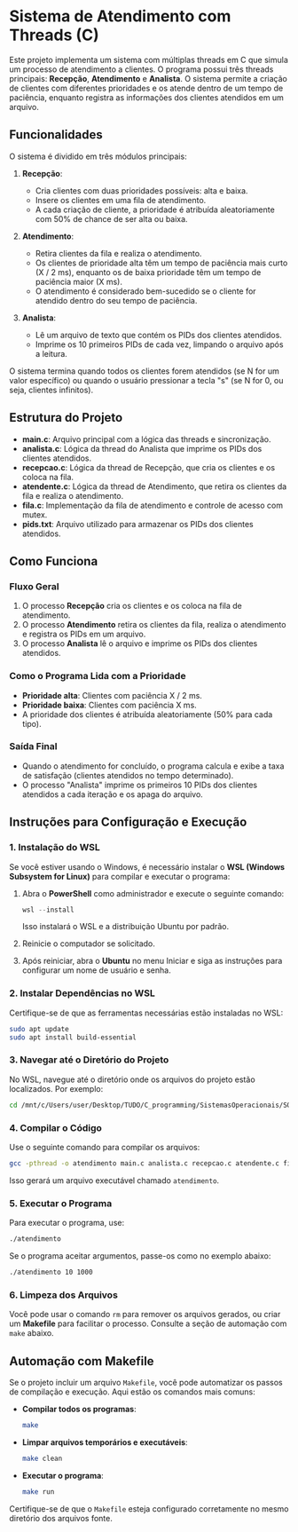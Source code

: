 # Sistema de Atendimento com Threads (C)

Este projeto implementa um sistema com múltiplas threads em C que simula um processo de atendimento a clientes. O programa possui três threads principais: **Recepção**, **Atendimento** e **Analista**. O sistema permite a criação de clientes com diferentes prioridades e os atende dentro de um tempo de paciência, enquanto registra as informações dos clientes atendidos em um arquivo.

## Funcionalidades

O sistema é dividido em três módulos principais:

1. **Recepção**:
    - Cria clientes com duas prioridades possíveis: alta e baixa.
    - Insere os clientes em uma fila de atendimento.
    - A cada criação de cliente, a prioridade é atribuída aleatoriamente com 50% de chance de ser alta ou baixa.

2. **Atendimento**:
    - Retira clientes da fila e realiza o atendimento.
    - Os clientes de prioridade alta têm um tempo de paciência mais curto (X / 2 ms), enquanto os de baixa prioridade têm um tempo de paciência maior (X ms).
    - O atendimento é considerado bem-sucedido se o cliente for atendido dentro do seu tempo de paciência.

3. **Analista**:
    - Lê um arquivo de texto que contém os PIDs dos clientes atendidos.
    - Imprime os 10 primeiros PIDs de cada vez, limpando o arquivo após a leitura.

O sistema termina quando todos os clientes forem atendidos (se N for um valor específico) ou quando o usuário pressionar a tecla "s" (se N for 0, ou seja, clientes infinitos).

## Estrutura do Projeto

- **main.c**: Arquivo principal com a lógica das threads e sincronização.
- **analista.c**: Lógica da thread do Analista que imprime os PIDs dos clientes atendidos.
- **recepcao.c**: Lógica da thread de Recepção, que cria os clientes e os coloca na fila.
- **atendente.c**: Lógica da thread de Atendimento, que retira os clientes da fila e realiza o atendimento.
- **fila.c**: Implementação da fila de atendimento e controle de acesso com mutex.
- **pids.txt**: Arquivo utilizado para armazenar os PIDs dos clientes atendidos.

## Como Funciona

### Fluxo Geral
1. O processo **Recepção** cria os clientes e os coloca na fila de atendimento.
2. O processo **Atendimento** retira os clientes da fila, realiza o atendimento e registra os PIDs em um arquivo.
3. O processo **Analista** lê o arquivo e imprime os PIDs dos clientes atendidos.

### Como o Programa Lida com a Prioridade
- **Prioridade alta**: Clientes com paciência X / 2 ms.
- **Prioridade baixa**: Clientes com paciência X ms.
- A prioridade dos clientes é atribuída aleatoriamente (50% para cada tipo).

### Saída Final
- Quando o atendimento for concluído, o programa calcula e exibe a taxa de satisfação (clientes atendidos no tempo determinado).
- O processo "Analista" imprime os primeiros 10 PIDs dos clientes atendidos a cada iteração e os apaga do arquivo.

## Instruções para Configuração e Execução

### 1. Instalação do WSL
Se você estiver usando o Windows, é necessário instalar o **WSL (Windows Subsystem for Linux)** para compilar e executar o programa:

1. Abra o **PowerShell** como administrador e execute o seguinte comando:
   ```powershell
   wsl --install
   ```
   Isso instalará o WSL e a distribuição Ubuntu por padrão.

2. Reinicie o computador se solicitado.

3. Após reiniciar, abra o **Ubuntu** no menu Iniciar e siga as instruções para configurar um nome de usuário e senha.

### 2. Instalar Dependências no WSL
Certifique-se de que as ferramentas necessárias estão instaladas no WSL:

```bash
sudo apt update
sudo apt install build-essential
```

### 3. Navegar até o Diretório do Projeto
No WSL, navegue até o diretório onde os arquivos do projeto estão localizados. Por exemplo:

```bash
cd /mnt/c/Users/user/Desktop/TUDO/C_programming/SistemasOperacionais/SO
```

### 4. Compilar o Código
Use o seguinte comando para compilar os arquivos:

```bash
gcc -pthread -o atendimento main.c analista.c recepcao.c atendente.c fila.c
```

Isso gerará um arquivo executável chamado `atendimento`.

### 5. Executar o Programa
Para executar o programa, use:

```bash
./atendimento
```

Se o programa aceitar argumentos, passe-os como no exemplo abaixo:

```bash
./atendimento 10 1000
```

### 6. Limpeza dos Arquivos
Você pode usar o comando `rm` para remover os arquivos gerados, ou criar um **Makefile** para facilitar o processo. Consulte a seção de automação com `make` abaixo.

## Automação com Makefile
Se o projeto incluir um arquivo `Makefile`, você pode automatizar os passos de compilação e execução. Aqui estão os comandos mais comuns:

- **Compilar todos os programas**:
  ```bash
  make
  ```

- **Limpar arquivos temporários e executáveis**:
  ```bash
  make clean
  ```

- **Executar o programa**:
  ```bash
  make run
  ```

Certifique-se de que o `Makefile` esteja configurado corretamente no mesmo diretório dos arquivos fonte.

